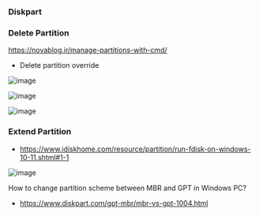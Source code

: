 ### Diskpart 

### Delete Partition 
https://novablog.ir/manage-partitions-with-cmd/ 
- Delete partition override

![image](https://github.com/user-attachments/assets/8b620ba6-ad9d-4088-9528-6fcb317af739)

![image](https://github.com/user-attachments/assets/ea8e6689-47c0-4613-9995-cece34fdb1f7)

![image](https://github.com/user-attachments/assets/de102590-7d11-4e4a-95fb-54130df36a07)


### Extend Partition
- https://www.idiskhome.com/resource/partition/run-fdisk-on-windows-10-11.shtml#1-1

![image](https://github.com/user-attachments/assets/9d497f13-876b-4762-af1f-d80b0522ae67)


 
 

How to change partition scheme between MBR and GPT in Windows PC? 
- https://www.diskpart.com/gpt-mbr/mbr-vs-gpt-1004.html 

